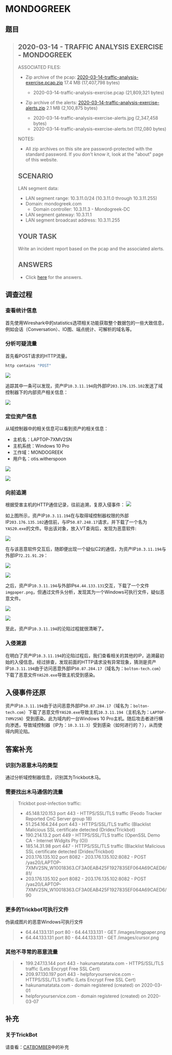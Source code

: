# MONDOGREEK



## 题目

>   ## 2020-03-14 - TRAFFIC ANALYSIS EXERCISE - MONDOGREEK
>
>   ASSOCIATED FILES:
>
>   -   Zip archive of the pcap: [2020-03-14-traffic-analysis-exercise.pcap.zip](https://www.malware-traffic-analysis.net/2020/03/14/2020-03-14-traffic-analysis-exercise.pcap.zip)  17.4 MB (17,407,798 bytes)
>       -   2020-03-14-traffic-analysis-exercise.pcap  (21,809,321 bytes)
>
>   -   Zip archive of the alerts: [2020-03-14-traffic-analysis-exercise-alerts.zip](https://www.malware-traffic-analysis.net/2020/03/14/2020-03-14-traffic-analysis-exercise-alerts.zip)  2.1 MB (2,100,875 bytes)
>       -   2020-03-14-traffic-analysis-exercise-alerts.jpg  (2,347,458 bytes)
>       -   2020-03-14-traffic-analysis-exercise-alerts.txt  (112,080 bytes)
>
>   NOTES:
>
>   -   All zip archives on this site are password-protected with the standard password. If you don't know it, look at the "about" page of this website.
>
>   ## SCENARIO
>
>   LAN segment data:
>
>   -   LAN segment range: 10.3.11.0/24 (10.3.11.0 through 10.3.11.255)
>-   Domain: mondogreek.com
>       -   Domain controller: 10.3.11.3 - Mondogreek-DC
>   -   LAN segment gateway: 10.3.11.1
>   -   LAN segment broadcast address: 10.3.11.255 
>   
>   ## YOUR TASK
>
>   Write an incident report based on the pcap and the associated alerts.
>
>   ## ANSWERS
>
>   -   Click [here](https://www.malware-traffic-analysis.net/2020/03/14/page2.html) for the answers.



## 调查过程

### 查看统计信息

首先使用Wireshark中的statistics选项相关功能获取整个数据包的一些大致信息，例如会话（Conversation）、IO图、端点统计、可解析的域名等。

### 分析可疑流量

首先看POST请求的HTTP流量。

```bash
http contains "POST"
```

![](https://image-host-toky.oss-cn-shanghai.aliyuncs.com/20200907213342.png)

追踪其中一条可以发现，资产IP`10.3.11.194`向外部IP`203.176.135.102`发送了域控制器下的内部资产相关信息：

![](https://image-host-toky.oss-cn-shanghai.aliyuncs.com/20200907213511.png)

### 定位资产信息

从域控制器中的相关信息可以看到资产的相关信息：

-   主机名：LAPTOP-7XMV2SN
-   主机系统：Windows 10 Pro
-   工作域：MONDOGREEK
-   用户名：otis.witherspoon



![](https://image-host-toky.oss-cn-shanghai.aliyuncs.com/20200907214029.png)

![](https://image-host-toky.oss-cn-shanghai.aliyuncs.com/20200907214418.png)



### 向前追溯

根据受害主机的HTTP通信记录，往前追溯，复原入侵事件： ![](https://image-host-toky.oss-cn-shanghai.aliyuncs.com/20200907214719.png)

如上图所示，资产IP`10.3.11.194`在与取得域控制器权限的外部IP`203.176.135.102`通信前，与IP`50.87.248.17`请求，并下载了一个名为`YAS20.exe`的文件。导出该对象，放入VT查询后，发现为恶意软件:

![](https://image-host-toky.oss-cn-shanghai.aliyuncs.com/20200908075504.png)

在与该恶意软件交互后，随即便出现一个疑似C2的通信，为资产IP`10.3.11.194`与外部IP`72.21.91.29`：

![](https://image-host-toky.oss-cn-shanghai.aliyuncs.com/20200907231526.png)

![](https://image-host-toky.oss-cn-shanghai.aliyuncs.com/20200907231233.png)

之后，资产IP`10.3.11.194`与外部IP`64.44.133.131`交互，下载了一个文件`imgpaper.png`，但通过文件头分析，发现其为一个Windows可执行文件，疑似恶意文件。

![](https://image-host-toky.oss-cn-shanghai.aliyuncs.com/20200907231638.png)

![](https://image-host-toky.oss-cn-shanghai.aliyuncs.com/20200907231416.png)

至此，资产IP`10.3.11.194`的沦陷过程就很清晰了。

### 入侵溯源

在明白了资产IP`10.3.11.194`的沦陷过程后，我们查看相关的其他的IP，追溯最初始的入侵信息。经过排查，发现前面的HTTP请求没有异常现象，猜测是资产IP`10.3.11.194`由于访问恶意外部IP`50.87.284.17`（域名为：`bolton-tech.com`）下载了恶意文件`YAS20.exe`导致主机受到感染。



## 入侵事件还原

资产IP`10.3.11.194`由于访问恶意外部IP`50.87.284.17`（域名为：`bolton-tech.com`）下载了恶意文件`YAS20.exe`导致主机`10.3.11.194`（主机名为：`LAPTOP-7XMV2SN`）受到感染。此为域内的一台Windows 10 Pro主机。随后攻击者进行横向渗透，导致域控制器（IP为：`10.3.11.3`）受到感染（如何进行的？），从而使得内网沦陷。



## 答案补充

### 识别为恶意木马的类型

通过分析域控制器信息，识别其为Trickbot木马。

### 需要找出木马通信的流量

>   Trickbot post-infection traffic:
>
>   -   45.148.120.153 port 443 - HTTPS/SSL/TLS traffic (Feodo Tracker Reported CnC Server group 18)
>   -   51.254.164.244 port 443 - HTTPS/SSL/TLS traffic (Blacklist Malicious SSL certificate detected (Dridex/Trickbot)
>   -   190.214.13.2 port 449 - HTTPS/SSL/TLS traffic (OpenSSL Demo CA - Internet Widgits Pty (O))
>   -   185.14.31.98 port 447 - HTTPS/SSL/TLS traffic (Blacklist Malicious SSL certificate detected (Dridex/Trickbot)
>   -   203.176.135.102 port 8082 - 203.176.135.102:8082 - POST /yas20/LAPTOP- 7XMV2SN_W10018363.CF3A0EAB425F1927835EF064A69CAED6/81/
>   -   203.176.135.102 port 8082 - 203.176.135.102:8082 - POST /yas20/LAPTOP- 7XMV2SN_W10018363.CF3A0EAB425F1927835EF064A69CAED6/90

### 更多的Trickbot可执行文件

伪装成图片的恶意Windows可执行文件

>   -   64.44.133.131 port 80 - 64.44.133.131 - GET /images/imgpaper.png
>   -   64.44.133.131 port 80 - 64.44.133.131 - GET /images/cursor.png

### 其他不寻常的恶意流量

>   -   199.247.13.144 port 443 - hakunamatatata.com - HTTPS/SSL/TLS traffic (Lets Encrypt Free SSL Cert)
>   -   209.97.130.197 port 443 - helpforyourservice.com - HTTPS/SSL/TLS traffic (Lets Encrypt Free SSL Cert)
>   -   hakunamatatata.com - domain registered (created) on 2020-03-01
>   -   helpforyourservice.com - domain registered (created) on 2020-03-07



## 补充

### 关于TrickBot

请查看：[CATBOMBER](https://y1ng.org/traffic-analysis-train/29-8-2020/)中的补充